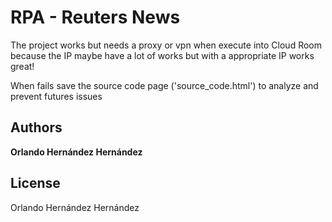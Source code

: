 # RPA - Reuters News
The project works but needs a proxy or vpn when execute into Cloud Room because the IP maybe have a lot of works but with a appropriate IP works great!

When fails save the source code page ('source_code.html') to analyze and prevent futures issues
## Authors
**Orlando Hernández Hernández**

## License
Orlando Hernández Hernández